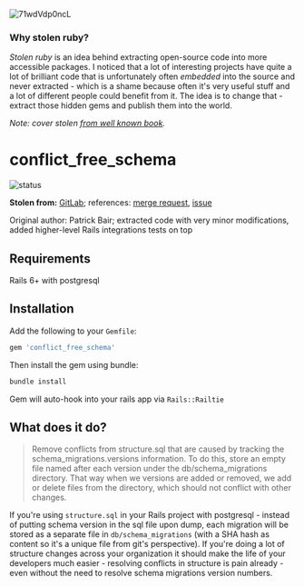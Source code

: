 ![71wdVdp0ncL](https://user-images.githubusercontent.com/1527612/111843245-1a0d8b80-8901-11eb-987a-f382d2396f8d.jpg)

### Why stolen ruby?

_Stolen ruby_ is an idea behind extracting open-source code into more accessible packages. I noticed that a lot of interesting projects have quite a lot of brilliant code that is unfortunately often _embedded_ into the source and never extracted - which is a shame because often it's very useful stuff and a lot of different people could benefit from it. The idea is to change that - extract those hidden gems and publish them into the world.

_Note: cover stolen [from well known book](https://austinkleon.com/steal/)._

# conflict_free_schema

![status](https://github.com/stolen-ruby/conflict_free_schema/actions/workflows/ci.yml/badge.svg)

**Stolen from:** [GitLab](https://gitlab.com); references: [merge request](https://gitlab.com/gitlab-org/gitlab/-/merge_requests/30109#65c74abf34b80b85fc4b56a98b029c7e2d884bac), [issue](https://gitlab.com/gitlab-org/gitlab/-/issues/218590)

Original author: Patrick Bair; extracted code with very minor modifications, added higher-level Rails integrations tests on top

## Requirements

Rails 6+ with postgresql

## Installation

Add the following to your `Gemfile`:

~~~ruby
gem 'conflict_free_schema'
~~~

Then install the gem using bundle:

~~~bash
bundle install
~~~

Gem will auto-hook into your rails app via `Rails::Railtie`

## What does it do?

> Remove conflicts from structure.sql that are caused by tracking the schema_migrations.versions information. To do this, store an empty file named after each version under the db/schema_migrations directory. That way when we versions are added or removed, we add or delete files from the directory, which should not conflict with other changes.

If you're using `structure.sql` in your Rails project with postgresql - instead of putting schema version in the sql file upon dump, each migration will be stored as a separate file in `db/schema_migrations` (with a SHA hash as content so it's a unique file from git's perspective). If you're doing a lot of structure changes across your organization it should make the life of your developers much easier - resolving conflicts in structure is pain already - even without the need to resolve schema migrations version numbers.

